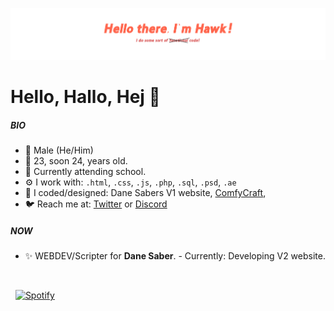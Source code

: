 <p align="center"><a href="https://thanighthawk.tech"><img src="./assets/Banner.png" /></a></p>


# Hello, Hallo, Hej 👋

##### BIO

- 👨 Male (He/Him)
- 📅 23, soon 24, years old.
- 🏢 Currently attending school.
- ⚙️ I work with: `.html`, `.css`, `.js`, `.php`, `.sql`, `.psd`, `.ae`
- 💅 I coded/designed: Dane Sabers V1 website, [ComfyCraft](https://comfycraft.dk), 
- 🐦 Reach me at: [Twitter](https://twitter.com/thanighthawktv) or [Discord](https://discordapp.com/users/592779895084679188)

##### NOW

- ✨ WEBDEV/Scripter for <b>Dane Saber</b>. - Currently: Developing V2 website.

<br />

&nbsp; [![Spotify](https://novatorem-p6bezkia8-thanighthawk.vercel.app/api/spotify?background_color=0d1117&border_color=ffffff)](https://open.spotify.com/user/gpsmedia)

